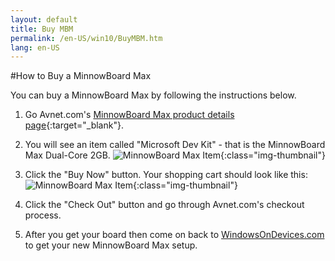 ```yaml
---
layout: default
title: Buy MBM
permalink: /en-US/win10/BuyMBM.htm
lang: en-US
---
```


#How to Buy a MinnowBoard Max

You can buy a MinnowBoard Max by following the instructions below.


1. Go Avnet.com's [MinnowBoard Max product details page](http://avnetexpress.avnet.com/store/em/EMController?langId=-1&storeId=500201&catalogId=500201&term=msdev&searchType=&advAction=&N=0&Ne=100000&action=products&x=0&y=0){:target="_blank"}.

2. You will see an item called "Microsoft Dev Kit" - that is the MinnowBoard Max Dual-Core 2GB.
       ![MinnowBoard Max Item]({{site.baseurl}}/Resources/images/buy-mbm/buy-mbm-1.png){:class="img-thumbnail"}

3. Click the "Buy Now" button. Your shopping cart should look like this:
       ![MinnowBoard Max Item]({{site.baseurl}}/Resources/images/buy-mbm/buy-mbm-2.png){:class="img-thumbnail"}

4. Click the "Check Out" button and go through Avnet.com's checkout process.

5. After you get your board then come on back to [WindowsOnDevices.com]({{site.landingurl}}) to get your new MinnowBoard Max setup.
